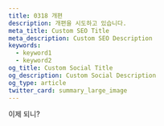 ```yaml
---
title: 0318 개편
description: 개편을 시도하고 있습니다.
meta_title: Custom SEO Title
meta_description: Custom SEO Description
keywords:
  - keyword1
  - keyword2
og_title: Custom Social Title
og_description: Custom Social Description
og_type: article
twitter_card: summary_large_image
---
```



이제 되니?